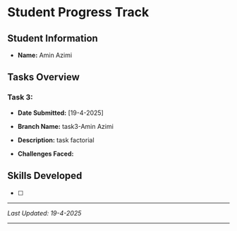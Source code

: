 # Student Progress Track

## Student Information
- **Name:** Amin Azimi

## Tasks Overview

### Task 3: 
- **Date Submitted:** [19-4-2025]
- **Branch Name:**  task3-Amin Azimi
- **Description:**  task factorial
  
- **Challenges Faced:**

## Skills Developed
- [ ] 


---
*Last Updated: 19-4-2025*

---
